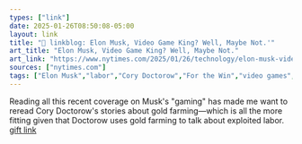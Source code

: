 ```yaml
---
types: ["link"]
date: 2025-01-26T08:50:08-05:00
layout: link
title: "🔗 linkblog: Elon Musk, Video Game King? Well, Maybe Not.'"
art_title: "Elon Musk, Video Game King? Well, Maybe Not."
art_link: "https://www.nytimes.com/2025/01/26/technology/elon-musk-video-games-diablo-path-of-exile.html"
sources: ["nytimes.com"]
tags: ["Elon Musk","labor","Cory Doctorow","For the Win","video games","In Real Life"]
---
```

Reading all this recent coverage on Musk's "gaming" has made me want to reread Cory Doctorow's stories about gold farming—which is all the more fitting given that Doctorow uses gold farming to talk about exploited labor. [gift link](https://www.nytimes.com/2025/01/26/technology/elon-musk-video-games-diablo-path-of-exile.html?unlocked_article_code=1.sE4.axXR.UEavZXy1P_Uq&smid=url-share)
